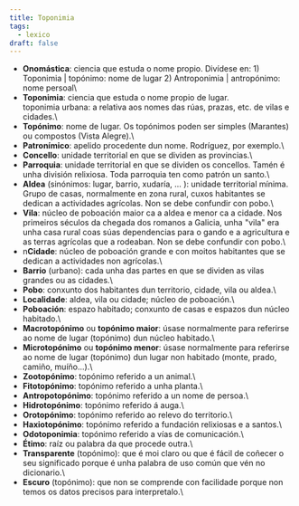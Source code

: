```yaml
---
title: Toponimia
tags:
  - lexico
draft: false
---
```

* **Onomástica**: ciencia que estuda o nome propio. Divídese en: 1) Toponimia | topónimo: nome de lugar 2) Antroponimia | antropónimo: nome persoal\
* **Toponimia**: ciencia que estuda o nome propio de lugar.\
  toponimia urbana: a relativa aos nomes das rúas, prazas, etc. de vilas e cidades.\
* **Topónimo**: nome de lugar. Os topónimos poden ser simples (Marantes) ou compostos (Vista Alegre).\
* **Patronímico**: apelido procedente dun nome. Rodríguez, por exemplo.\
* **Concello**: unidade territorial en que se dividen as provincias.\
* **Parroquia**: unidade territorial en que se dividen os concellos. Tamén é unha división relixiosa. Toda parroquia ten como patrón un santo.\
* **Aldea** (sinónimos: lugar, barrio, xudaría, … ): unidade territorial mínima. Grupo de casas, normalmente en zona rural, cuxos habitantes se dedican a actividades agrícolas. Non se debe confundir con pobo.\
* **Vila**: núcleo de poboación maior ca a aldea e menor ca a cidade. Nos primeiros séculos da chegada dos romanos a Galicia, unha "vila" era unha casa rural coas súas dependencias para o gando e a agricultura e as terras agrícolas que a rodeaban. Non se debe confundir con pobo.\
* n**Cidade**: núcleo de poboación grande e con moitos habitantes que se dedican a actividades non agrícolas.\
* **Barrio** (urbano): cada unha das partes en que se dividen as vilas grandes ou as cidades.\
* **Pobo**: conxunto dos habitantes dun territorio, cidade, vila ou aldea.\
* **Localidade**: aldea, vila ou cidade; núcleo de poboación.\
* **Poboación**: espazo habitado; conxunto de casas e espazos dun núcleo habitado.\
* **Macrotopónimo** ou **topónimo maior**: úsase normalmente para referirse ao nome de lugar (topónimo) dun núcleo habitado.\
* **Microtopónimo** ou **topónimo menor**: úsase normalmente para referirse ao nome de lugar (topónimo) dun lugar non habitado (monte, prado, camiño, muíño...).\
* **Zootopónimo**: topónimo referido a un animal.\
* **Fitotopónimo**: topónimo referido a unha planta.\
* **Antropotopónimo**: topónimo referido a un nome de persoa.\
* **Hidrotopónimo**: topónimo referido á auga.\
* **Orotopónimo**: topónimo referido ao relevo do territorio.\
* **Haxiotopónimo**: topónimo referido a fundación relixiosas e a santos.\
* **Odotoponimia**: topónimo referido a vías de comunicación.\
* **Étimo**: raíz ou palabra da que procede outra.\
* **Transparente** (topónimo): que é moi claro ou que é fácil de coñecer o seu significado porque é unha palabra de uso común que vén no dicionario.\
* **Escuro** (topónimo): que non se comprende con facilidade porque non temos os datos precisos para interpretalo.\
